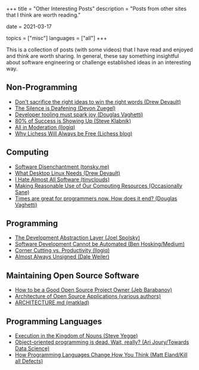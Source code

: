 +++
title = "Other Interesting Posts"
description = "Posts from other sites that I think are worth reading."

date = 2021-03-17

topics = ["misc"]
languages = ["all"]
+++

This is a collection of posts (with some videos) that I have read and enjoyed and think are worth
sharing.  In general, these say something insightful about software engineering or challenge
established ideas in an interesting way.

## Non-Programming
- [Don't sacrifice the right ideas to win the right words (Drew Devault)](https://drewdevault.com/2019/09/17/The-wrong-words-but-the-right-ideas.html)
- [The Silence is Deafening (Devon Zuegel)](https://devonzuegel.com/post/the-silence-is-deafening)
- [Developer tooling must spark joy (Douglas Vaghetti)](https://vaghetti.dev/posts/joy/)
- [80% of Success is Showing Up (Steve Klabnik)](https://steveklabnik.com/writing/80-of-success-is-showing-up)
- [All in Moderation (llogiq)](https://llogiq.github.io/2017/01/13/mod.html)
- [Why Lichess Will Always be Free (Lichess blog)](https://lichess.org/blog/YF-ZORQAACAA89PI/why-lichess-will-always-be-free)

## Computing
- [Software Disenchantment (tonsky.me)](https://tonsky.me/blog/disenchantment/)
- [What Desktop Linux Needs (Drew Devault)](https://drewdevault.com/2021/12/05/What-desktop-Linux-needs.html)
- [I Hate Almost All Software (tinyclouds)](https://tinyclouds.org/rant.html)
- [Making Reasonable Use of Our Computing Resources (Occasionally Sane)](https://vfoley.xyz/reasonable-use/)
- [Times are great for programmers now. How does it end? (Douglas Vaghetti)](https://vaghetti.dev/posts/times-are-great/)

## Programming
- [The Development Abstraction Layer (Joel Spolsky)](https://www.joelonsoftware.com/2006/04/11/the-development-abstraction-layer-2/)
- [Software Development Cannot be Automated (Ben Hosking/Medium)](https://betterprogramming.pub/software-development-cannot-be-automated-because-its-a-creative-process-with-an-unknown-end-goal-2d4776866808)
- [Corner Cutting vs. Productivity (llogiq)](https://llogiq.github.io/2018/04/03/corners.html)
- [Almost Always Unsigned (Dale Weiler)](https://graphitemaster.github.io/aau/)

## Maintaining Open Source Software
- [How to be a Good Open Source Project Owner (Jeb Barabanov)](https://www.freecodecamp.org/news/ultimate-owners-guide-to-open-source/)
- [Architecture of Open Source Applications (various authors)](http://aosabook.org/en/index.html)
- [ARCHITECTURE.md (matklad)](https://matklad.github.io/2021/02/06/ARCHITECTURE.md.html)

## Programming Languages
- [Execution in the Kingdom of Nouns (Steve Yegge)](http://steve-yegge.blogspot.com/2006/03/execution-in-kingdom-of-nouns.html?m=1)
- [Object-oriented programming is dead. Wait, really? (Ari Joury/Towards Data Science)](https://towardsdatascience.com/object-oriented-programming-is-dead-wait-really-db1f1f05cc44)
- [How Programming Languages Change How You Think (Matt Eland/Kill all Defects)](https://killalldefects.com/2020/12/27/how-programming-languages-change-how-you-think/)
